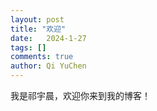 ```yaml
---
layout: post
title: "欢迎"
date:   2024-1-27
tags: []
comments: true
author: Qi YuChen
---
```

我是祁宇晨，欢迎你来到我的博客！

